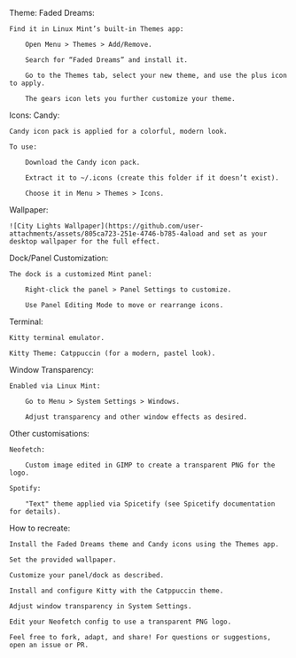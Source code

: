Theme: Faded Dreams:

    Find it in Linux Mint’s built-in Themes app:

        Open Menu > Themes > Add/Remove.

        Search for “Faded Dreams” and install it.

        Go to the Themes tab, select your new theme, and use the plus icon to apply.

        The gears icon lets you further customize your theme.

Icons: Candy:

    Candy icon pack is applied for a colorful, modern look.

    To use:

        Download the Candy icon pack.

        Extract it to ~/.icons (create this folder if it doesn’t exist).

        Choose it in Menu > Themes > Icons.

Wallpaper:

    ![City Lights Wallpaper](https://github.com/user-attachments/assets/805ca723-251e-4746-b785-4aload and set as your desktop wallpaper for the full effect.

Dock/Panel Customization:

    The dock is a customized Mint panel:

        Right-click the panel > Panel Settings to customize.

        Use Panel Editing Mode to move or rearrange icons.

Terminal:

    Kitty terminal emulator.

    Kitty Theme: Catppuccin (for a modern, pastel look).

Window Transparency:

    Enabled via Linux Mint:

        Go to Menu > System Settings > Windows.

        Adjust transparency and other window effects as desired.
Other customisations:
    

    Neofetch:

        Custom image edited in GIMP to create a transparent PNG for the logo.

    Spotify:

        "Text" theme applied via Spicetify (see Spicetify documentation for details).
How to recreate:        


    Install the Faded Dreams theme and Candy icons using the Themes app.

    Set the provided wallpaper.

    Customize your panel/dock as described.

    Install and configure Kitty with the Catppuccin theme.

    Adjust window transparency in System Settings.

    Edit your Neofetch config to use a transparent PNG logo.

    Feel free to fork, adapt, and share! For questions or suggestions, open an issue or PR.


  
